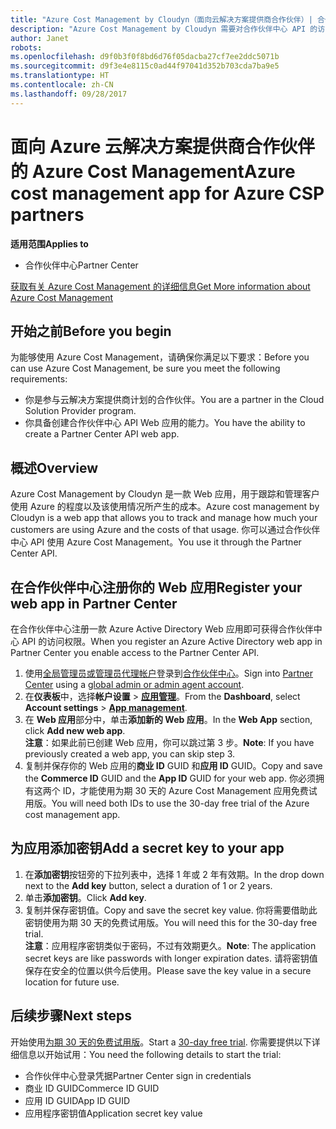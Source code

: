 ```yaml
---
title: "Azure Cost Management by Cloudyn（面向云解决方案提供商合作伙伴）| 合作伙伴中心"
description: "Azure Cost Management by Cloudyn 需要对合作伙伴中心 API 的访问权限进行预配。"
author: Janet
robots: 
ms.openlocfilehash: d9f0b3f0f8bd6d76f05dacba27cf7ee2ddc5071b
ms.sourcegitcommit: d9f3e4e8115c0ad44f97041d352b703cda7ba9e5
ms.translationtype: HT
ms.contentlocale: zh-CN
ms.lasthandoff: 09/28/2017
---
```

# <a name="azure-cost-management-app-for-azure-csp-partners"></a><span data-ttu-id="00625-103">面向 Azure 云解决方案提供商合作伙伴的 Azure Cost Management</span><span class="sxs-lookup"><span data-stu-id="00625-103">Azure cost management app for Azure CSP partners</span></span>  

**<span data-ttu-id="00625-104">适用范围</span><span class="sxs-lookup"><span data-stu-id="00625-104">Applies to</span></span>**

-  <span data-ttu-id="00625-105">合作伙伴中心</span><span class="sxs-lookup"><span data-stu-id="00625-105">Partner Center</span></span>

[<span data-ttu-id="00625-106">获取有关 Azure Cost Management 的详细信息</span><span class="sxs-lookup"><span data-stu-id="00625-106">Get More information about Azure Cost Management</span></span>](https://go.microsoft.com/fwlink/p/?linkid=857893)

## <a name="before-you-begin"></a><span data-ttu-id="00625-107">开始之前</span><span class="sxs-lookup"><span data-stu-id="00625-107">Before you begin</span></span>
<span data-ttu-id="00625-108">为能够使用 Azure Cost Management，请确保你满足以下要求：</span><span class="sxs-lookup"><span data-stu-id="00625-108">Before you can use Azure Cost Management, be sure you meet the following requirements:</span></span>
- <span data-ttu-id="00625-109">你是参与云解决方案提供商计划的合作伙伴。</span><span class="sxs-lookup"><span data-stu-id="00625-109">You are a partner in the Cloud Solution Provider program.</span></span>
- <span data-ttu-id="00625-110">你具备创建合作伙伴中心 API Web 应用的能力。</span><span class="sxs-lookup"><span data-stu-id="00625-110">You have the ability to create a Partner Center API web app.</span></span>

## <a name="overview"></a><span data-ttu-id="00625-111">概述</span><span class="sxs-lookup"><span data-stu-id="00625-111">Overview</span></span>

<span data-ttu-id="00625-112">Azure Cost Management by Cloudyn 是一款 Web 应用，用于跟踪和管理客户使用 Azure 的程度以及该使用情况所产生的成本。</span><span class="sxs-lookup"><span data-stu-id="00625-112">Azure cost management by Cloudyn is a web app that allows you to track and manage how much your customers are using Azure and the costs of that usage.</span></span> <span data-ttu-id="00625-113">你可以通过合作伙伴中心 API 使用 Azure Cost Management。</span><span class="sxs-lookup"><span data-stu-id="00625-113">You use it through the Partner Center API.</span></span>

## <a name="register-your-web-app-in-partner-center"></a><span data-ttu-id="00625-114">在合作伙伴中心注册你的 Web 应用</span><span class="sxs-lookup"><span data-stu-id="00625-114">Register your web app in Partner Center</span></span>
<span data-ttu-id="00625-115">在合作伙伴中心注册一款 Azure Active Directory Web 应用即可获得合作伙伴中心 API 的访问权限。</span><span class="sxs-lookup"><span data-stu-id="00625-115">When you register an Azure Active Directory web app in Partner Center you enable access to the Partner Center API.</span></span> 
1.  <span data-ttu-id="00625-116">使用[全局管理员或管理员代理帐户](create-user-accounts-and-set-permissions.md)登录到[合作伙伴中心](https://partnercenter.microsoft.com/en-us/pcv/dashboard/overview)。</span><span class="sxs-lookup"><span data-stu-id="00625-116">Sign into [Partner Center](https://partnercenter.microsoft.com/en-us/pcv/dashboard/overview) using a [global admin or admin agent account](create-user-accounts-and-set-permissions.md).</span></span>
2.  <span data-ttu-id="00625-117">在**仪表板**中，选择**帐户设置** &gt; **[应用管理](https://partnercenter.microsoft.com/en-us/pcv/apiintegration/appmanagement)**。</span><span class="sxs-lookup"><span data-stu-id="00625-117">From the **Dashboard**, select **Account settings** &gt; **[App management](https://partnercenter.microsoft.com/en-us/pcv/apiintegration/appmanagement)**.</span></span>
3.  <span data-ttu-id="00625-118">在 **Web 应用**部分中，单击**添加新的 Web 应用**。</span><span class="sxs-lookup"><span data-stu-id="00625-118">In the **Web App** section, click **Add new web app**.</span></span>
<br> <span data-ttu-id="00625-119">**注意**：如果此前已创建 Web 应用，你可以跳过第 3 步。</span><span class="sxs-lookup"><span data-stu-id="00625-119">**Note**: If you have previously created a web app, you can skip step 3.</span></span>
4.  <span data-ttu-id="00625-120">复制并保存你的 Web 应用的**商业 ID** GUID 和**应用 ID** GUID。</span><span class="sxs-lookup"><span data-stu-id="00625-120">Copy and save the **Commerce ID** GUID and the **App ID** GUID for your web app.</span></span> <span data-ttu-id="00625-121">你必须拥有这两个 ID，才能使用为期 30 天的 Azure Cost Management 应用免费试用版。</span><span class="sxs-lookup"><span data-stu-id="00625-121">You will need both IDs to use the 30-day free trial of the Azure cost management app.</span></span>

## <a name="add-a-secret-key-to-your-app"></a><span data-ttu-id="00625-122">为应用添加密钥</span><span class="sxs-lookup"><span data-stu-id="00625-122">Add a secret key to your app</span></span>
1.  <span data-ttu-id="00625-123">在**添加密钥**按钮旁的下拉列表中，选择 1 年或 2 年有效期。</span><span class="sxs-lookup"><span data-stu-id="00625-123">In the drop down next to the **Add key** button, select a duration of 1 or 2 years.</span></span>
2.  <span data-ttu-id="00625-124">单击**添加密钥**。</span><span class="sxs-lookup"><span data-stu-id="00625-124">Click **Add key**.</span></span> 
3.  <span data-ttu-id="00625-125">复制并保存密钥值。</span><span class="sxs-lookup"><span data-stu-id="00625-125">Copy and save the secret key value.</span></span> <span data-ttu-id="00625-126">你将需要借助此密钥使用为期 30 天的免费试用版。</span><span class="sxs-lookup"><span data-stu-id="00625-126">You will need this for the 30-day free trial.</span></span>
<br><span data-ttu-id="00625-127">**注意**：应用程序密钥类似于密码，不过有效期更久。</span><span class="sxs-lookup"><span data-stu-id="00625-127">**Note**: The application secret keys are like passwords with longer expiration dates.</span></span> <span data-ttu-id="00625-128">请将密钥值保存在安全的位置以供今后使用。</span><span class="sxs-lookup"><span data-stu-id="00625-128">Please save the key value in a secure location for future use.</span></span>

## <a name="next-steps"></a><span data-ttu-id="00625-129">后续步骤</span><span class="sxs-lookup"><span data-stu-id="00625-129">Next steps</span></span>
<span data-ttu-id="00625-130">开始使用[为期 30 天的免费试用版](https://go.microsoft.com/fwlink/?linkid=857895)。</span><span class="sxs-lookup"><span data-stu-id="00625-130">Start a [30-day free trial](https://go.microsoft.com/fwlink/?linkid=857895).</span></span>
<span data-ttu-id="00625-131">你需要提供以下详细信息以开始试用：</span><span class="sxs-lookup"><span data-stu-id="00625-131">You need the following details to start the trial:</span></span>
- <span data-ttu-id="00625-132">合作伙伴中心登录凭据</span><span class="sxs-lookup"><span data-stu-id="00625-132">Partner Center sign in credentials</span></span>
- <span data-ttu-id="00625-133">商业 ID GUID</span><span class="sxs-lookup"><span data-stu-id="00625-133">Commerce ID GUID</span></span>
- <span data-ttu-id="00625-134">应用 ID GUID</span><span class="sxs-lookup"><span data-stu-id="00625-134">App ID GUID</span></span>
- <span data-ttu-id="00625-135">应用程序密钥值</span><span class="sxs-lookup"><span data-stu-id="00625-135">Application secret key value</span></span>
